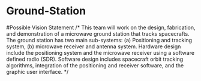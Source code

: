 # Ground-Station

#Possible Vision Statement
/* This  team  will  work on  the 
design, fabrication, and demonstration of a microwave ground station that tracks spacecrafts. The ground station has two 
main  sub-systems:  (a)  Positioning  and  tracking  system,  (b)  microwave  receiver  and  antenna  system.  Hardware  design 
include the positioning system and the microwave receiver using a software defined radio (SDR). Software design includes 
spacecraft orbit tracking algorithms, integration of the positioning and receiver software, and the graphic user interface. */

